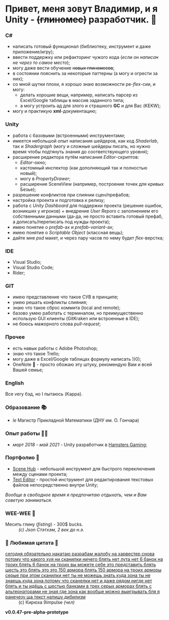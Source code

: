 # Привет, меня зовут Владимир, и я Unity - ~~(глиномес)~~ разработчик. 👬



### C#

+ написать готовый функционал (библиотеку, инструмент и даже приложение/игру);
+ ввести поддержку или рефакторинг чужого кода (_если он написан не через то самое место_);
+ могу даже вести обучение ~~новых глиномесов~~;
+ в состоянии пояснить за некоторые паттерны (а могу и огрести за них);
+ со мной шутки плохи, я хорошо знаю возможности ре-_flex_-сии, и могу:
    - делать хорошие вещи, например, написать парсер из Excel/Google таблицы в массив заданного типа;
    - а могу устроить ад для злого и страшного __GC__ и для Вас (KEKW);
+ могу и практикую __xml__-документацию;

### Unity

+ работа с базовыми (встроенными) инструментами;
+ имеется небольшой опыт написания шейдеров, как код _Shaderlab_, так и _Shadergraph_ (могу и сложные шейдеры писать, но нужно время чтобы подтянуть знания до соответствующего уровня);
+ расширение редактора путём написания _Editor_-скриптов:
    - _Editor_-окно;
    - кастомный инспектор (как дополняющий так и полностью новый);
    - могу в _PropertyDrawer_;
    - расширение SceneView (например, построение точек для кривых Безье);
+ разрешение конфликтов при слиянии сцен/префабов;
+ настройка проекта и подготовка к релизу;
+ работа с _Unity Dashboard_ для поддержки проекта (решение ошибок, возникших у игроков) + внедрение _User Repors_ с заполнением его собственными данными (да-да, не просто вставить готовый префаб, а дописать/переписать под нужды проекта);
+ имею понятие о _prefab_-ах и _prefab-variant_-ах;
+ имею понятие о _Scriptable Object_ (классная вещь);
+ дайте мне _psd_ макет, и через пару часов по нему будет _flex_-верстка;


### IDE

+ Visual Studio;
+ Visual Studio Code;
+ Rider;

### GIT

+ имею представление что такое СУВ в принципе;
+ умею решать конфликты слияния;
+ знаю что такое сброс коммита (local and remote);
+ базово умею работать с терминалом, но преимущественно использую GUI клиенты (GitKraken или встроенные в IDE);
+ не боюсь мажорного слова _pull-request_;

### Прочее

+ есть навык работы с Adobe Photoshop;
+ знаю что такое Trello;
+ могу даже в Excel/Google таблицах формулу написать ))0);
+ OneNote 📕 - просто обожаю эту штуку, рекомендую Вам и всей Вашей семье;


### English

Все very бэд, но I пытаюсь (Kappa).

### Образование 📚

+ _le_ Магистр Прикладной Математики (ДНУ им. О. Гончара)

### Опыт работы 🧑‍🏭

+ _март 2018 - май 2021_ - Unity разработчик в [Hamsters Gaming](https://hamstersgaming.com/);

### Портфолио 🤖

+ [Scene Hub](https://github.com/Fofanius/SceneHub) - небольшой инструмент для быстрого переключения между сценами проекта;
+ [Text Editor](https://github.com/Fofanius/TextEditor) - простой инструмент для редактирования текстовых файлов непосредственно внутри Unity;

*Вообще в свободное время я предпочитаю отдыхать, чем и Вам советую заниматься.* 

### WEE-WEE 📣

Месить глину (_fisting_) - 300$ bucks.</br>
&emsp;&emsp;&emsp;_(c) Json Стэтхэм, 2 век до н.э._


### 💜 Любимая цитата 💜

[сегодня обязательно накатаю разрабам жалобу на харвестер снова потому что какого хуя ни сканилки ничего блять нет лута нет 6 банок на троих блять 6 банок на троих вы можете себе это представить блять шесть это блять это это 150 армора блять 150 армора на троих арморы серые при этом сканилки нет ты не можешь знать куда зона ты не знаешь куда зона потому что сканелки нет и даже рядом нигде нет блять и ты идёшь с шестью банками в трех серых арморах блять с альтернаторами не зная где зона как вообще можно выигрывать бля я ранечезу ща текст напишу дибилизм](https://youtu.be/bT6sceexvZA)</br>
&emsp;&emsp;&emsp;(c) Кирюха 9impulse _(чел)_

__v0.0.47-pre-alpha-prototype__